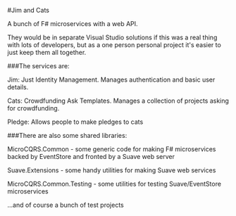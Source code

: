 #Jim and Cats

A bunch of F# microservices with a web API.

They would be in separate Visual Studio solutions if this was a real thing with lots of developers, but as a one person personal project it's easier to just keep them all together.

###The services are:

Jim: Just Identity Management. Manages authentication and basic user details.

Cats: Crowdfunding Ask Templates. Manages a collection of projects asking for crowdfunding.

Pledge: Allows people to make pledges to cats

###There are also some shared libraries:

MicroCQRS.Common - some generic code for making F# microservices backed by EventStore and fronted by a Suave web server

Suave.Extensions - some handy utilities for making Suave web services

MicroCQRS.Common.Testing - some utilities for testing Suave/EventStore microservices

...and of course a bunch of test projects